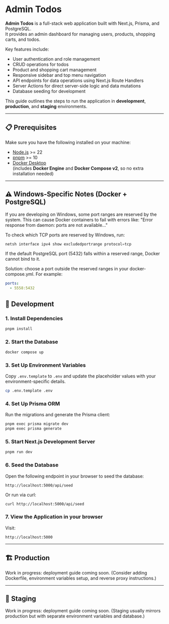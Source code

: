 # Admin Todos

**Admin Todos** is a full-stack web application built with Next.js, Prisma, and PostgreSQL.  
It provides an admin dashboard for managing users, products, shopping carts, and todos.

Key features include:

- User authentication and role management
- CRUD operations for todos
- Product and shopping cart management
- Responsive sidebar and top menu navigation
- API endpoints for data operations using Next.js Route Handlers
- Server Actions for direct server-side logic and data mutations
- Database seeding for development

This guide outlines the steps to run the application in **development**, **production**, and **staging** environments.

---

## 📋 Prerequisites

Make sure you have the following installed on your machine:

- [Node.js](https://nodejs.org/) >= 22
- [pnpm](https://pnpm.io/) >= 10
- [Docker Desktop](https://www.docker.com/products/docker-desktop/)  
  (includes **Docker Engine** and **Docker Compose v2**, so no extra installation needed)

---

## ⚠️ Windows-Specific Notes (Docker + PostgreSQL)

If you are developing on Windows, some port ranges are reserved by the system. This can cause Docker containers to fail with errors like: "Error response from daemon: ports are not available..."

To check which TCP ports are reserved by Windows, run:

```powershell
netsh interface ipv4 show excludedportrange protocol=tcp
```

If the default PostgreSQL port (5432) falls within a reserved range, Docker cannot bind to it.

Solution: choose a port outside the reserved ranges in your docker-compose.yml. For example:

```yaml
ports:
  - 5558:5432
```

## 🚀 Development

### 1. Install Dependencies

```bash
pnpm install
```

### 2. Start the Database

```bash
docker compose up
```

### 3. Set Up Environment Variables

Copy `.env.template` to `.env` and update the placeholder values with your environment-specific details.

```bash
cp .env.template .env
```

### 4. Set Up Prisma ORM

Run the migrations and generate the Prisma client:

```bash
pnpm exec prisma migrate dev
pnpm exec prisma generate
```

### 5. Start Next.js Development Server

```bash
pnpm run dev
```

### 6. Seed the Database

Open the following endpoint in your browser to seed the database:

```
http://localhost:5000/api/seed
```

Or run via curl:

```bash
curl http://localhost:5000/api/seed
```

### 7. View the Application in your browser

Visit:

```
http://localhost:5000
```

---

## 🏗️ Production

Work in progress: deployment guide coming soon.
(Consider adding Dockerfile, environment variables setup, and reverse proxy instructions.)

---

## 🧪 Staging

Work in progress: deployment guide coming soon.
(Staging usually mirrors production but with separate environment variables and database.)
